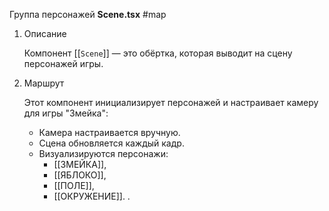 Группа персонажей **Scene.tsx**
#map 

1. Описание

	Компонент [[`Scene`]]  — это обёртка, которая выводит на сцену персонажей игры.

2. Маршрут

	Этот компонент инициализирует персонажей и настраивает камеру для игры "Змейка":
	- Камера настраивается вручную.
	- Сцена обновляется каждый кадр.
	- Визуализируются персонажи: 
		- [[ЗМЕЙКА]], 
		- [[ЯБЛОКО]], 
		- [[ПОЛЕ]], 
		- [[ОКРУЖЕНИЕ]].
	.

	 